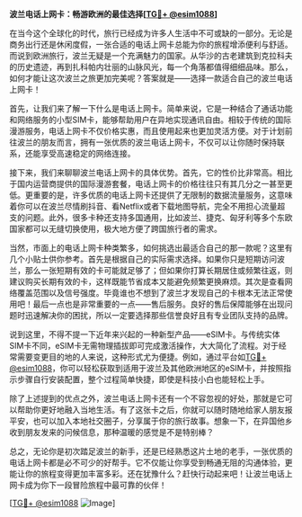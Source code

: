 **波兰电话上网卡：畅游欧洲的最佳选择[[TG💪+ @esim1088](https://t.me/s/esim1088)]**

在当今这个全球化的时代，旅行已经成为许多人生活中不可或缺的一部分。无论是商务出行还是休闲度假，一张合适的电话上网卡总能为你的旅程增添便利与舒适。而说到欧洲旅行，波兰无疑是一个充满魅力的国家。从华沙的古老建筑到克拉科夫的历史遗迹，再到扎科帕内壮丽的山脉风光，每一个角落都值得细细品味。那么，如何才能让这次波兰之旅更加完美呢？答案就是——选择一款适合自己的波兰电话上网卡！

首先，让我们来了解一下什么是电话上网卡。简单来说，它是一种结合了通话功能和网络服务的小型SIM卡，能够帮助用户在异地实现通讯自由。相较于传统的国际漫游服务，电话上网卡不仅价格实惠，而且使用起来也更加灵活方便。对于计划前往波兰的朋友而言，拥有一张优质的波兰电话上网卡，不仅可以让你随时保持联系，还能享受高速稳定的网络连接。

接下来，我们来聊聊波兰电话上网卡的具体优势。首先，它的性价比非常高。相比于国内运营商提供的国际漫游套餐，电话上网卡的价格往往只有其几分之一甚至更低。更重要的是，许多优质的电话上网卡还提供了无限制的数据流量服务，这意味着你可以在波兰尽情刷抖音、看Netflix或者下载地图导航，完全不用担心流量超支的问题。此外，很多卡种还支持多国通用，比如波兰、捷克、匈牙利等多个东欧国家都可以无缝切换使用，极大地方便了跨国旅行者的需求。

当然，市面上的电话上网卡种类繁多，如何挑选出最适合自己的那一款呢？这里有几个小贴士供你参考。首先是根据自己的实际需求选择。如果你只是短期访问波兰，那么一张短期有效的卡可能就足够了；但如果你打算长期居住或频繁往返，则建议购买长期有效的卡，这样既能节省成本又能避免频繁更换麻烦。其次是查看网络覆盖范围以及信号强度。毕竟谁也不想到了波兰才发现自己的卡根本无法正常使用吧！最后一点也是非常重要的一点——售后服务。良好的售后保障能够在出现问题时迅速解决你的困扰，所以一定要选择那些信誉良好且有专业团队支持的品牌。

说到这里，不得不提一下近年来兴起的一种新型产品——eSIM卡。与传统实体SIM卡不同，eSIM卡无需物理插拔即可完成激活操作，大大简化了流程。对于经常需要变更目的地的人来说，这种形式尤为便捷。例如，通过平台如[TG💪+ @esim1088](https://t.me/s/esim1088)，你可以轻松获取到适用于波兰及其他欧洲地区的eSIM卡，并按照指示步骤自行安装配置，整个过程简单快捷，即使是科技小白也能轻松上手。

除了上述提到的优点之外，波兰电话上网卡还有一个不容忽视的好处，那就是它可以帮助你更好地融入当地生活。有了这张卡之后，你就可以随时随地给家人朋友报平安，也可以加入本地社交圈子，分享属于你的旅行故事。想象一下，在异国他乡收到朋友发来的问候信息，那种温暖的感觉是不是特别棒？

总之，无论你是初次踏足波兰的新手，还是已经熟悉这片土地的老手，一张优质的电话上网卡都是必不可少的好帮手。它不仅能让你享受到畅通无阻的沟通体验，更能让你的旅程变得更加丰富多彩。还在犹豫什么？赶快行动起来吧！让波兰电话上网卡成为你下一段冒险旅程中最可靠的伙伴！

[[TG💪+ @esim1088](https://t.me/s/esim1088) ![Image](https://i.postimg.cc/4NQfJmqS/Snipaste-2025-05-13-00-14-12.png)]
